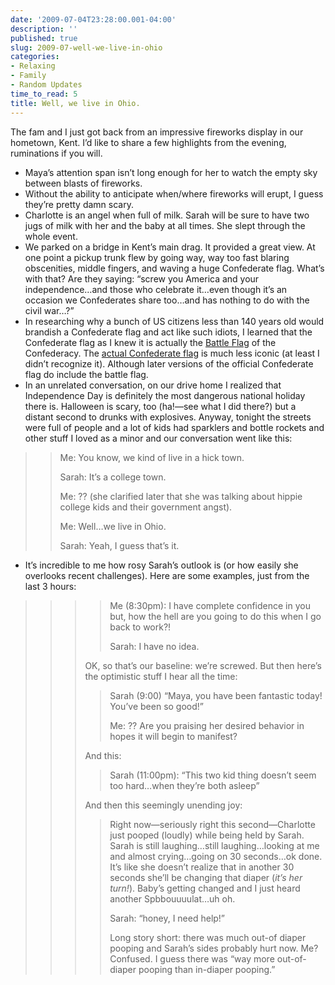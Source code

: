 ```yaml
---
date: '2009-07-04T23:28:00.001-04:00'
description: ''
published: true
slug: 2009-07-well-we-live-in-ohio
categories:
- Relaxing
- Family
- Random Updates
time_to_read: 5
title: Well, we live in Ohio.
---
```



The fam and I just got back from an impressive fireworks display in our hometown, Kent. I’d like to share a few highlights from the evening, ruminations if you will.  <ul>   <li>Maya’s attention span isn’t long enough for her to watch the empty sky between blasts of fireworks. </li>    <li>Without the ability to anticipate when/where fireworks will erupt, I guess they’re pretty damn scary. </li>    <li>Charlotte is an angel when full of milk. Sarah will be sure to have two jugs of milk with her and the baby at all times. She slept through the whole event. </li>    <li>We parked on a bridge in Kent’s main drag. It provided a great view. At one point a pickup trunk flew by going way, way too fast blaring obscenities, middle fingers, and waving a huge Confederate flag. What’s with that? Are they saying: “screw you America and your independence…and those who celebrate it…even though it’s an occasion we Confederates share too…and has nothing to do with the civil war…?” </li>    <li>In researching why a bunch of US citizens less than 140 years old would brandish a Confederate flag and act like such idiots, I learned that the Confederate flag as I knew it is actually the [Battle Flag](http://en.wikipedia.org/wiki/Flags_of_the_Confederate_States_of_America#The_Battle_Flag) of the Confederacy. The [actual Confederate flag](http://en.wikipedia.org/wiki/Flags_of_the_Confederate_States_of_America#National_flags) is much less iconic (at least I didn’t recognize it). Although later versions of the official Confederate flag do include the battle flag. </li>    <li>In an unrelated conversation, on our drive home I realized that Independence Day is definitely the most dangerous national holiday there is. Halloween is scary, too (ha!—see what I did there?) but a distant second to drunks with explosives. Anyway, tonight the streets were full of people and a lot of kids had sparklers and bottle rockets and other stuff I loved as a minor and our conversation went like this: </li> </ul>
<blockquote> 
<blockquote>   

Me: You know, we kind of live in a hick town.    

Sarah: It’s a college town.     

Me: ?? (she clarified later that she was talking about hippie college kids and their government angst).    

Me: Well…we live in Ohio.     

Sarah: Yeah, I guess that’s it.   </blockquote>
</blockquote>  <ul>   <li>It’s incredible to me how rosy Sarah’s outlook is (or how easily she overlooks recent challenges). Here are some examples, just from the last 3 hours: </li> </ul>
<blockquote> 
<blockquote>   
<blockquote>     
<blockquote>       

Me (8:30pm): I have complete confidence in you but, how the hell are you going to do this when I go back to work?!         

Sarah: I have no idea.       </blockquote>      

OK, so that’s our baseline: we’re screwed. But then here’s the optimistic stuff I hear all the time:      
<blockquote>       

Sarah (9:00) “Maya, you have been fantastic today! You’ve been so good!”        

Me: ?? Are you praising her desired behavior in hopes it will begin to manifest?       </blockquote>      

And this:      
<blockquote>       

Sarah (11:00pm): “This two kid thing doesn’t seem too hard…when they’re both asleep”       </blockquote>      

And then this seemingly unending joy:      
<blockquote>       

Right now—seriously right this second—Charlotte just pooped (loudly) while being held by Sarah. Sarah is still laughing…still laughing…looking at me and almost crying…going on 30 seconds…ok done. It’s like she doesn’t realize that in another 30 seconds she’ll be changing that diaper (*it’s her turn!*). Baby’s getting changed and I just heard another Spbbouuuulat…uh oh.        

Sarah: “honey, I need help!”        

Long story short: there was much out-of diaper pooping and Sarah’s sides probably hurt now. Me? Confused. I guess there was “way more out-of-diaper pooping than in-diaper pooping.”</blockquote></blockquote></blockquote></blockquote>